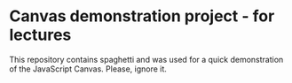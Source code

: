 # Canvas demonstration project - for lectures

This repository contains spaghetti and was used for a quick demonstration of the JavaScript Canvas. Please, ignore it.
